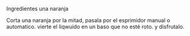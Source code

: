 Ingredientes una naranja

Corta una naranja por la mitad, pasala por el esprimidor manual o automatico. vierte el liqwuido en un baso que no esté roto. y disfrutalo.
